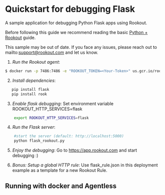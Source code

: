# Quickstart for debugging Flask

A sample application for debugging Python Flask apps using Rookout.

Before following this guide we recommend reading the basic [Python + Rookout] guide.

This sample may be out of date. If you face any issues, please reach out to mailto:support@rookout.com and let us know.

1. *Run the Rookout agent*:
``` bash
$ docker run -p 7486:7486 -e "ROOKOUT_TOKEN=<Your-Token>" us.gcr.io/rookout/go_agent
```

2. *Install dependencies*:
 ```bash
	pip install flask
    pip install rook
```

3. *Enable flask debugging*:
	Set environment variable ROOKOUT_HTTP_SERVICES=flask
```bash
	export ROOKOUT_HTTP_SERVICES=flask
```

4. *Run the Flask server*:
```bash
    #start the server (default: http://localhost:5000)
    python flask_rookout.py
```

5. *Enjoy the debugging*:
	Go to https://app.rookout.com and start debugging :)

6. *Bonus: Setup a global HTTP rule*:
	Use flask_rule.json in this deployment example as a template for a new Rookout Rule.


## Running with docker and Agentless

[Python + Rookout]: https://docs.rookout.com/docs/rooks-setup.html
